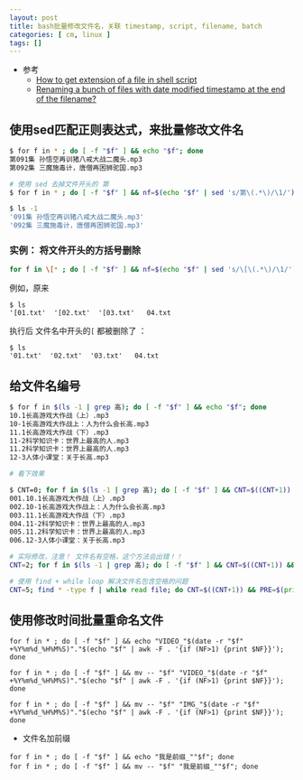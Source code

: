 ```yaml
---
layout: post
title: bash批量修改文件名，关联 timestamp, script, filename, batch
categories: [ cm, linux ]
tags: []
---
```


* 参考
	* [How to get extension of a file in shell script](https://stackoverflow.com/a/2352397)
	* [Renaming a bunch of files with date modified timestamp at the end of the filename?](https://unix.stackexchange.com/a/43551)

## 使用sed匹配正则表达式，来批量修改文件名

~~~sh
$ for f in * ; do [ -f "$f" ] && echo "$f"; done
第091集 孙悟空再训猪八戒大战二魔头.mp3
第092集 三魔施毒计，唐僧再困狮驼国.mp3

# 使用 sed 去掉文件开头的 第
$ for f in * ; do [ -f "$f" ] && nf=$(echo "$f" | sed 's/第\(.*\)/\1/') && mv "$f" "$nf"  ; done

$ ls -1
'091集 孙悟空再训猪八戒大战二魔头.mp3'
'092集 三魔施毒计，唐僧再困狮驼国.mp3'
~~~

### 实例： 将文件开头的方括号删除

~~~sh
for f in \[* ; do [ -f "$f" ] && nf=$(echo "$f" | sed 's/\[\(.*\)/\1/') && mv "$f" "$nf"  ; done
~~~

例如，原来

~~~
$ ls
'[01.txt'  '[02.txt'  '[03.txt'   04.txt
~~~

执行后 文件名中开头的`[` 都被删除了 ：

~~~
$ ls
'01.txt'  '02.txt'  '03.txt'   04.txt
~~~


## 给文件名编号

~~~sh
$ for f in $(ls -1 | grep 高); do [ -f "$f" ] && echo "$f"; done
10.1长高游戏大作战（上）.mp3
10-1长高游戏大作战上：人为什么会长高.mp3
11.1长高游戏大作战（下）.mp3
11-2科学知识卡：世界上最高的人.mp3
11.2科学知识卡：世界上最高的人.mp3
12-3人体小课堂：关于长高.mp3

# 看下效果

$ CNT=0; for f in $(ls -1 | grep 高); do [ -f "$f" ] && CNT=$((CNT+1)) && PRE=$(printf "%03d" $CNT) && echo "$PRE"".""$f"; done
001.10.1长高游戏大作战（上）.mp3
002.10-1长高游戏大作战上：人为什么会长高.mp3
003.11.1长高游戏大作战（下）.mp3
004.11-2科学知识卡：世界上最高的人.mp3
005.11.2科学知识卡：世界上最高的人.mp3
006.12-3人体小课堂：关于长高.mp3

# 实际修改，注意！ 文件名有空格，这个方法会出错！！
CNT=2; for f in $(ls -1 | grep 高); do [ -f "$f" ] && CNT=$((CNT+1)) && PRE=$(printf "%03d" $CNT) && mv -- "$f" "$PRE"".""$f"; done

# 使用 find + while loop 解决文件名包含空格的问题
CNT=5; find * -type f | while read file; do CNT=$((CNT+1)) && PRE=$(printf "%03d" $CNT) && mv -- "$file" "$PRE"".""$file"; done
~~~


## 使用修改时间批量重命名文件

~~~ shell
for f in * ; do [ -f "$f" ] && echo "VIDEO_"$(date -r "$f" +%Y%m%d_%H%M%S)"."$(echo "$f" | awk -F . '{if (NF>1) {print $NF}}'); done

for f in * ; do [ -f "$f" ] && mv -- "$f" "VIDEO_"$(date -r "$f" +%Y%m%d_%H%M%S)"."$(echo "$f" | awk -F . '{if (NF>1) {print $NF}}'); done

for f in * ; do [ -f "$f" ] && mv -- "$f" "IMG_"$(date -r "$f" +%Y%m%d_%H%M%S)"."$(echo "$f" | awk -F . '{if (NF>1) {print $NF}}'); done
~~~

* 文件名加前缀

~~~
for f in * ; do [ -f "$f" ] && echo "我是前缀_""$f"; done
for f in * ; do [ -f "$f" ] && mv -- "$f" "我是前缀_""$f"; done
~~~





